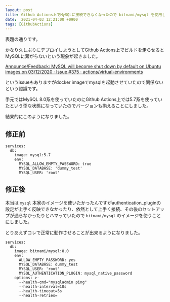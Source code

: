 ```yaml
---
layout: post
title: Github Actions上でMySQLに接続できなくなったので bitnami/mysql を使用した
date:  2021-04-03 12:21:00 +0900
tags: [GithubActions]
---
```


表題の通りです。

かなり久しぶりにデプロイしようとしてGithub Actions上でビルドを走らせるとMySQLに繋がらないという現象が起きました。

[Announce/Feedback: MySQL will become shut down by default on Ubuntu images on 03/12/2020 · Issue #375 · actions/virtual-environments](https://github.com/actions/virtual-environments/issues/375)

というissueもありますがdocker imageでmysqlを起動させていたので関係ないという認識です。

手元ではMySQL 8.0系を使っていたのにGithub Actions上では5.7系を使っていたという歪な状態になっていたのでバージョンも揃えることにしました。

結果的にこのようになりました。

## 修正前

```
services:
  db:
    image: mysql:5.7
    env:
      MYSQL_ALLOW_EMPTY_PASSWORD: true
      MYSQL_DATABASE: 'dummy_test'
      MYSQL_USER: 'root'
```

## 修正後

本当は `mysql` 本家のイメージを使いたかったんですがauthentication_pluginの設定が上手く反映できなかったり、依然として上手く接続、その後のセットアップが通らなかったりとハマっていたので `bitnami/mysql` のイメージを使うことにしました。

とりあえずコレで正常に動作させることが出来るようになりました。

```
services:
  db:
    image: bitnami/mysql:8.0
    env:
      ALLOW_EMPTY_PASSWORD: yes
      MYSQL_DATABASE: dummy_test
      MYSQL_USER: 'root'
      MYSQL_AUTHENTICATION_PLUGIN: mysql_native_password
    options: >-
      --health-cmd="mysqladmin ping"
      --health-interval=10s
      --health-timeout=5s
      --health-retries=
```